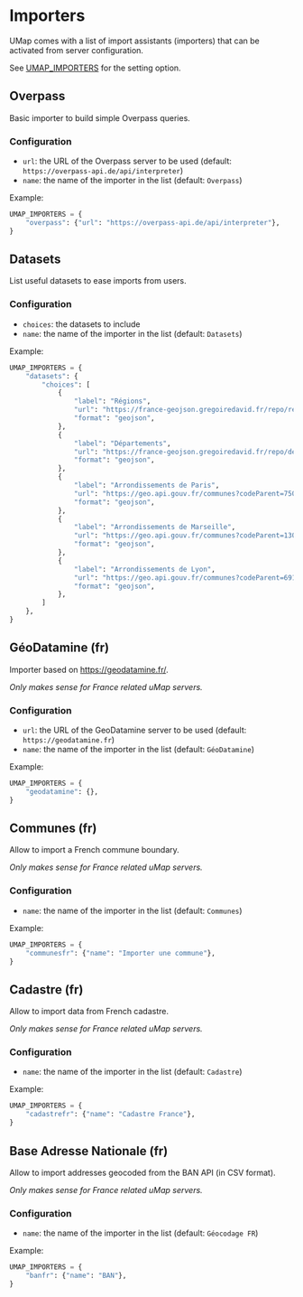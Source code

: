 # Importers

UMap comes with a list of import assistants (importers) that can be activated from server configuration.

See [UMAP_IMPORTERS](settings.md#umap_importers) for the setting option.

## Overpass

Basic importer to build simple Overpass queries.

### Configuration

- `url`: the URL of the Overpass server to be used (default: `https://overpass-api.de/api/interpreter`)
- `name`: the name of the importer in the list (default: `Overpass`)

Example:

```python
UMAP_IMPORTERS = {
    "overpass": {"url": "https://overpass-api.de/api/interpreter"},
}
```

## Datasets

List useful datasets to ease imports from users.

### Configuration

- `choices`: the datasets to include
- `name`: the name of the importer in the list (default: `Datasets`)

Example:

```python
UMAP_IMPORTERS = {
    "datasets": {
        "choices": [
            {
                "label": "Régions",
                "url": "https://france-geojson.gregoiredavid.fr/repo/regions.geojson",
                "format": "geojson",
            },
            {
                "label": "Départements",
                "url": "https://france-geojson.gregoiredavid.fr/repo/departements.geojson",
                "format": "geojson",
            },
            {
                "label": "Arrondissements de Paris",
                "url": "https://geo.api.gouv.fr/communes?codeParent=75056&type=arrondissement-municipal&format=geojson&geometry=contour",
                "format": "geojson",
            },
            {
                "label": "Arrondissements de Marseille",
                "url": "https://geo.api.gouv.fr/communes?codeParent=13055&type=arrondissement-municipal&format=geojson&geometry=contour",
                "format": "geojson",
            },
            {
                "label": "Arrondissements de Lyon",
                "url": "https://geo.api.gouv.fr/communes?codeParent=69123&type=arrondissement-municipal&format=geojson&geometry=contour",
                "format": "geojson",
            },
        ]
    },
}
```

## GéoDatamine (fr)

Importer based on https://geodatamine.fr/.

*Only makes sense for France related uMap servers.*

### Configuration

- `url`: the URL of the GeoDatamine server to be used (default: `https://geodatamine.fr`)
- `name`: the name of the importer in the list (default: `GéoDatamine`)

Example:
```python
UMAP_IMPORTERS = {
    "geodatamine": {},
}
```

## Communes (fr)

Allow to import a French commune boundary.

*Only makes sense for France related uMap servers.*

### Configuration

- `name`: the name of the importer in the list (default: `Communes`)

Example:
```python
UMAP_IMPORTERS = {
    "communesfr": {"name": "Importer une commune"},
}
```

## Cadastre (fr)

Allow to import data from French cadastre.

*Only makes sense for France related uMap servers.*

### Configuration

- `name`: the name of the importer in the list (default: `Cadastre`)

Example:
```python
UMAP_IMPORTERS = {
    "cadastrefr": {"name": "Cadastre France"},
}
```

## Base Adresse Nationale (fr)

Allow to import addresses geocoded from the BAN API (in CSV format).

*Only makes sense for France related uMap servers.*

### Configuration

- `name`: the name of the importer in the list (default: `Géocodage FR`)

Example:
```python
UMAP_IMPORTERS = {
    "banfr": {"name": "BAN"},
}
```


